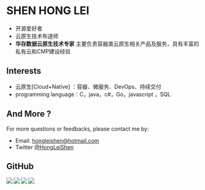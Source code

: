 # SHEN HONG LEI

- 开源爱好者
- 云原生技术布道师
- **华存数据云原生技术专家** 主要负责容器类云原生相关产品及服务，具有丰富的私有云和CMP建设经验

## Interests

- 云原生[Cloud+Native] ：容器、微服务、DevOps、持续交付
- programming language：C，java，c#，Go，javascript ，SQL

## And More ?

For more questions or feedbacks, please contact me by:

- Email: <hongleishen@hotmail.com>
- Twitter [@HongLeiShen](https://twitter.com/HongLeiShen)

## GitHub

<a href="https://github.com/shenhonglei">
  <img align="left" src="https://github-readme-stats.vercel.app/api?username=shenhonglei&count_private=true&show_icons=true&title_color=41b883&icon_color=41b883&text_color=273849&bg_color=fffefe&locale=en&card_width=445" /></a>
<a href="https://github.com/shenhonglei">
  <img align="left" src="https://github-readme-stats.vercel.app/api/top-langs/?username=shenhonglei&layout=compact&title_color=41b883&icon_color=41b883&text_color=273849&bg_color=fffefe&locale=en&card_width=445" />
</a>
<a href="https://github.com/shenhonglei">
  <img align="left" src="https://github-readme-stats.vercel.app/api?username=shenhonglei&count_private=true&show_icons=true&title_color=41b883&icon_color=41b883&text_color=273849&bg_color=fffefe&locale=cn&card_width=445" />
</a><a href="https://github.com/shenhonglei">
  <img align="left" src="https://github-readme-stats.vercel.app/api/top-langs/?username=shenhonglei&layout=compact&title_color=41b883&icon_color=41b883&text_color=273849&bg_color=fffefe&locale=cn&card_width=445" />
</a>


